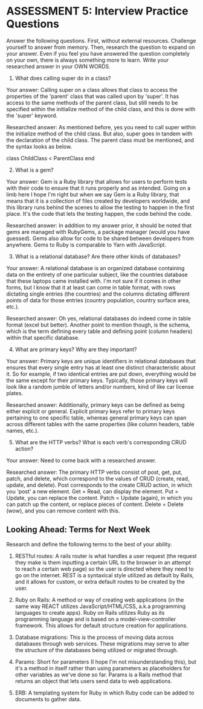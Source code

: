 # ASSESSMENT 5: Interview Practice Questions
Answer the following questions.
First, without external resources. Challenge yourself to answer from memory.
Then, research the question to expand on your answer. Even if you feel you have answered the question completely on your own, there is always something more to learn. Write your researched answer in your OWN WORDS.



1. What does calling super do in a class?

Your answer: Calling super on a class allows that class to access the properties of the 'parent' class that was called upon by 'super'. It has access to the same methods of the parent class, but still needs to be specified within the initialize method of the child class, and this is done with the 'super' keyword.

Researched answer: As mentioned before, yes you need to call super within the initialize method of the child class. But also, super goes in tandem with the declaration of the child class. The parent class must be mentioned, and the syntax looks as below. 

class ChildClass < ParentClass
end



2. What is a gem?

Your answer: Gem is a Ruby library that allows for users to perform tests with their code to ensure that it runs properly and as intended. Going on a limb here I hope I'm right but when we say Gem is a Ruby library, that means that it is a collection of files created by developers worldwide, and this library runs behind the scenes to allow the testing to happen in the first place. It's the code that lets the testing happen, the code behind the code.

Researched answer: In addition to my answer prior, it should be noted that gems are managed with RubyGems, a package manager (would you have guessed). Gems also allow for code to be shared between developers from anywhere. Gems to Ruby is comparable to Yarn with JavaScript.



3. What is a relational database? Are there other kinds of databases?

Your answer: A relational database is an organized database containing data on the entirety of one particular subject, like the countries database that these laptops came installed with. I'm not sure if it comes in other forms, but I know that it at least can come in table format, with rows dictating single entries (the countries) and the columns dictating different points of data for those entries (country population, country surface area, etc.).

Researched answer: Oh yes, relational databases do indeed come in table format (excel but better). Another point to mention though, is the schema, which is the term defining every table and defining point (column headers) within that specific database.



4. What are primary keys? Why are they important?

Your answer: Primary keys are unique identifiers in relational databases that ensures that every single entry has at least one distinct characteristic about it. So for example, if two identical entries are put down, everything would be the same except for their primary keys. Typically, those primary keys will look like a random jumble of letters and/or numbers, kind of like car license plates.

Researched answer: Additionally, primary keys can be defined as being either explicit or general. Explicit primary keys refer to primary keys pertaining to one specific table, whereas general primary keys can span across different tables with the same properties (like column headers, table names, etc.).



5. What are the HTTP verbs? What is each verb's corresponding CRUD action?

Your answer: Need to come back with a researched answer.

Researched answer: The primary HTTP verbs consist of post, get, put, patch, and delete, which correspond to the values of CRUD (create, read, update, and delete). Post corresponds to the create CRUD action, in which you 'post' a new element. Get = Read, can display the element. Put = Update, you can replace the content. Patch = Update (again), in which you can patch up the content, or replace pieces of content. Delete = Delete (wow), and you can remove content with this.



## Looking Ahead: Terms for Next Week
Research and define the following terms to the best of your ability.

1. RESTful routes: A rails router is what handles a user request (the request they make is them inputting a certain URL to the browser in an attempt to reach a certain web page) so the user is directed where they need to go on the internet. REST is a syntaxical style utilized as default by Rails, and it allows for custom, or extra default routes to be created by the user.

2. Ruby on Rails: A method or way of creating web applications (in the same way REACT utilizes JavaScript/HTML/CSS, a.k.a programming languages to create apps). Ruby on Rails utilizes Ruby as its programming language and is based on a model-view-controller framework. This allows for default structure creation for applications.

3. Database migrations: This is the process of moving data across databases through web services. These migrations may serve to alter the structure of the databases being utilized or migrated through.

4. Params: Short for parameters (I hope I'm not misunderstanding this), but it's a method in itself rather than using parameters as placeholders for other variables as we've done so far. Params is a Rails method that returns an object that lets users send data to web applications.

5. ERB: A templating system for Ruby in which Ruby code can be added to documents to gather data.